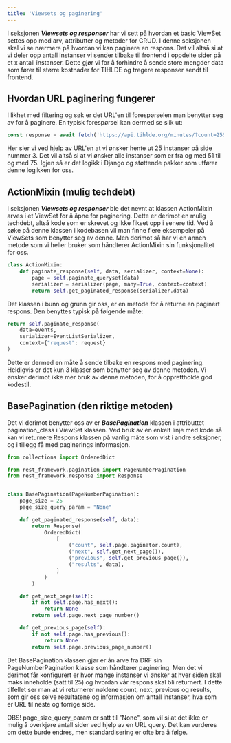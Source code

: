 ```yaml
---
title: 'Viewsets og paginering'
---
```


I seksjonen **_Viewsets og responser_** har vi sett på hvordan et basic ViewSet settes opp med arv, attributter og metoder for CRUD. I denne seksjonen skal vi se nærmere på hvordan vi kan paginere en respons. Det vil altså si at vi deler opp antall instanser vi sender tilbake til frontend i oppdelte sider på et x antall instanser. Dette gjør vi for å forhindre å sende store mengder data som fører til større kostnader for TIHLDE og tregere responser sendt til frontend.

## Hvordan URL paginering fungerer

I likhet med filtering og søk er det URL'en til forespørselen man benytter seg av for å paginere. En typisk forespørsel kan dermed se slik ut:

```js
const response = await fetch('https://api.tihlde.org/minutes/?count=25&page=3');
```

Her sier vi ved hjelp av URL'en at vi ønsker hente ut 25 instanser på side nummer 3. Det vil altså si at vi ønsker alle instanser som er fra og med 51 til og med 75. Igjen så er det logikk i Django og støttende pakker som utfører denne logikken for oss.

## ActionMixin (mulig techdebt)

I seksjonen **_Viewsets og responser_** ble det nevnt at klassen ActionMixin arves i et ViewSet for å åpne for paginering. Dette er derimot en mulig techdebt, altså kode som er skrevet og ikke fikset opp i senere tid. Ved å søke på denne klassen i kodebasen vil man finne flere eksempeler på ViewSets som benytter seg av denne. Men derimot så har vi en annen metode som vi heller bruker som håndterer ActionMixin sin funksjonalitet for oss.

```python
class ActionMixin:
    def paginate_response(self, data, serializer, context=None):
        page = self.paginate_queryset(data)
        serializer = serializer(page, many=True, context=context)
        return self.get_paginated_response(serializer.data)
```

Det klassen i bunn og grunn gir oss, er en metode for å returne en paginert respons. Den benyttes typisk på følgende måte:

```python
return self.paginate_response(
    data=events,
    serializer=EventListSerializer,
    context={"request": request}
)
```

Dette er dermed en måte å sende tilbake en respons med paginering. Heldigvis er det kun 3 klasser som benytter seg av denne metoden. Vi ønsker derimot ikke mer bruk av denne metoden, for å opprettholde god kodestil.

## BasePagination (den riktige metoden)

Det vi derimot benytter oss av er **_BasePagination_** klassen i attributtet pagination_class i ViewSet klassen. Ved bruk av èn enkelt linje med kode så kan vi returnere Respons klassen på vanlig måte som vist i andre seksjoner, og i tillegg få med paginerings informasjon.

```python
from collections import OrderedDict

from rest_framework.pagination import PageNumberPagination
from rest_framework.response import Response


class BasePagination(PageNumberPagination):
    page_size = 25
    page_size_query_param = "None"

    def get_paginated_response(self, data):
        return Response(
            OrderedDict(
                [
                    ("count", self.page.paginator.count),
                    ("next", self.get_next_page()),
                    ("previous", self.get_previous_page()),
                    ("results", data),
                ]
            )
        )

    def get_next_page(self):
        if not self.page.has_next():
            return None
        return self.page.next_page_number()

    def get_previous_page(self):
        if not self.page.has_previous():
            return None
        return self.page.previous_page_number()
```

Det BasePagination klassen gjør er ån arve fra DRF sin PageNumberPagination klasse som håndterer paginering. Men det vi derimot får konfigurert er hvor mange instanser vi ønsker at hver siden skal maks inneholde (satt til 25) og hvordan vår respons skal bli returnert. I dette tilfellet ser man at vi returnerer nøklene count, next, previous og results, som gir oss selve resultatene og informasjon om antall instanser, hva som er URL til neste og forrige side.

OBS! page_size_query_param er satt til "None", som vil si at det ikke er mulig å overkjøre antall sider ved hjelp av en URL query. Det kan vurderes om dette burde endres, men standardisering er ofte bra å følge.
